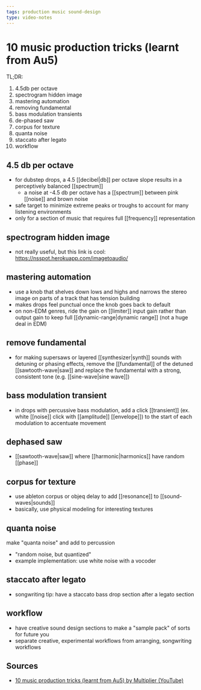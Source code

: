 ```yaml
---
tags: production music sound-design
type: video-notes
---
```


# 10 music production tricks (learnt from Au5)

TL;DR:

1. 4.5db per octave
2. spectrogram hidden image
3. mastering automation
4. removing fundamental
5. bass modulation transients
6. de-phased saw
7. corpus for texture
8. quanta noise
9. staccato after legato
10. workflow

## 4.5 db per octave

- for dubstep drops, a 4.5 [[decibel|db]] per octave slope results in a perceptively balanced [[spectrum]]
  - a noise at -4.5 db per octave has a [[spectrum]] between pink [[noise]] and brown noise
- safe target to minimize extreme peaks or troughs to account for many listening environments
- only for a section of music that requires full [[frequency]] representation

## spectrogram hidden image

- not really useful, but this link is cool: <https://nsspot.herokuapp.com/imagetoaudio/>

## mastering automation

- use a knob that shelves down lows and highs and narrows the stereo image on parts of a track that has tension building
- makes drops feel punctual once the knob goes back to default
- on non-EDM genres, ride the gain on [[limiter]] input gain rather than output gain to keep full [[dynamic-range|dynamic range]] (not a huge deal in EDM)

## remove fundamental

- for making supersaws or layered [[synthesizer|synth]] sounds with detuning or phasing effects, remove the [[fundamental]] of the detuned [[sawtooth-wave|saw]] and replace the fundamental with a strong, consistent tone (e.g. [[sine-wave|sine wave]])

## bass modulation transient

- in drops with percussive bass modulation, add a click [[transient]] (ex. white [[noise]] click with [[amplitude]] [[envelope]]) to the start of each modulation to accentuate movement

## dephased saw

- [[sawtooth-wave|saw]] where [[harmonic|harmonics]] have random [[phase]]

## corpus for texture

- use ableton corpus or objeq delay to add [[resonance]] to [[sound-waves|sounds]]
- basically, use physical modeling for interesting textures

## quanta noise

make "quanta noise" and add to percussion

- "random noise, but quantized"
- example implementation: use white noise with a vocoder

## staccato after legato

- songwriting tip: have a staccato bass drop section after a legato section

## workflow

- have creative sound design sections to make a "sample pack" of sorts for future you
- separate creative, experimental workflows from arranging, songwriting workflows

## Sources

- [10 music production tricks (learnt from Au5) by Multiplier (YouTube)](https://youtu.be/u_qSCF9MlaQ)


